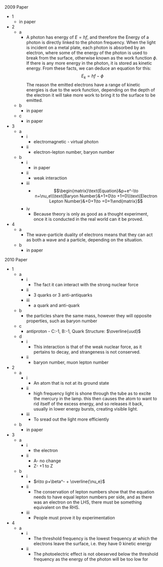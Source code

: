2009 Paper

- 1
	- in paper
- 2
	- a
		- A photon has energy of $E=hf$, and therefore the Energy of a photon is directly linked to the photon frequency. When the light is incident on a metal plate, each photon is absorbed by an electron, where some of the energy of the photon is used to break from the surface, otherwise known as the work function $\phi$. If there is any more energy in the photon, it is stored as kinetic energy. From these facts, we can deduce an equation for this: $$E_k=hf-\phi$$The reason the emitted electrons have a range of kinetic energies is due to the work function, depending on the depth of the electron it will take more work to bring it to the surface to be emitted.
	- b
		- in paper
	- c
		- in paper
- 3
	- a
		- i
			- electromagnetic - virtual photon
		- ii
			- electron-lepton number, baryon number
	- b
		- i
			- in paper
		- ii
			- weak interaction
		- iii
			- $$\begin{matrix}\text{Equation}&p+e^-\to n+\nu_e\\\text{Baryon Number}&+1+0\to +1+0\\\text{Electron Lepton Number}&+0+1\to +0+1\end{matrix}$$
		- iv
			- Because theory is only as good as a thought experiment, once it is conducted in the real world can it be proved.
- 4
	- a
		- The wave-particle duality of electrons means that they can act as both a wave and a particle, depending on the situation.
	- b
		- in paper

2010 Paper

- 1
	- a
		- i
			- The fact it can interact with the strong nuclear force
		- ii
			- 3 quarks or 3 anti-antiquarks
		- iii
			- a quark and anti-quark
	- b
		- the particles share the same mass, however they will opposite properties, such as baryon number
	- c
		- antiproton - C:-1, B:-1, Quark Structure: $\overline{uud}$
	- d
		- i
			- This interaction is that of the weak nuclear force, as it pertains to decay, and strangeness is not conserved.
		- ii
			- baryon number, muon lepton number
- 2
	- a
		- i
			- An atom that is not at its ground state
		- ii
			- high frequency light is shone through the tube as to excite the mercury in the lamp. this then causes the atom to want to rid itself of the excess energy, and so releases it back, usually in lower energy bursts, creating visible light.
		- iii
			- To sread out the light more efficiently
	- b
		- in paper
- 3
	- a
		- i
			- the electron
		- ii
			- A- no change
			- Z- +1 to Z
	- b
		- i
			- $n\to p+\beta^- + \overline{\nu_e}$
		- ii
			- The conservation of lepton numbers show that the equation needs to have equal lepton numbers per side, and as there was an electron on the LHS, there must be something equivalent on the RHS.
		- iii
			- People must prove it by experimentation
- 4
	- a
		- i
			- The threshold frequency is the lowest frequency at which the electrons leave the surface, i.e. they have 0 kinetic energy
		- ii
			- The photoelectric effect is not obeserved below the threshold frequency as the energy of the photon will be too low for 
